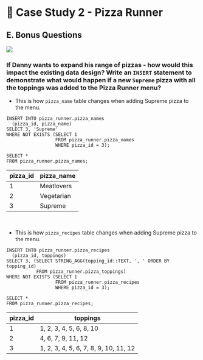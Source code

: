 # :pizza: Case Study 2 - Pizza Runner

## E. Bonus Questions

<picture>
  <img src="https://img.shields.io/badge/postgresql-4169e1?style=for-the-badge&logo=postgresql&logoColor=white">
</picture>

### If Danny wants to expand his range of pizzas - how would this impact the existing data design? Write an `INSERT` statement to demonstrate what would happen if a new `Supreme` pizza with all the toppings was added to the Pizza Runner menu?
-  This is how `pizza_name` table changes when adding Supreme pizza to the menu.
```mysql
INSERT INTO pizza_runner.pizza_names
  (pizza_id, pizza_name)
SELECT 3, 'Supreme'
WHERE NOT EXISTS (SELECT 1
                  FROM pizza_runner.pizza_names
                  WHERE pizza_id = 3);

SELECT * 
FROM pizza_runner.pizza_names;
```
| pizza_id | pizza_name |
|----------|------------|
| 1        | Meatlovers |
| 2        | Vegetarian |
| 3        | Supreme    |

<br>

-  This is how `pizza_recipes` table changes when adding Supreme pizza to the menu.
```mysql
INSERT INTO pizza_runner.pizza_recipes
  (pizza_id, toppings)
SELECT 3, (SELECT STRING_AGG(topping_id::TEXT, ', ' ORDER BY topping_id)
           FROM pizza_runner.pizza_toppings)
WHERE NOT EXISTS (SELECT 1
                  FROM pizza_runner.pizza_recipes
                  WHERE pizza_id = 3);

SELECT * 
FROM pizza_runner.pizza_recipes;
```
| pizza_id | toppings                              |
|----------|---------------------------------------|
| 1        | 1, 2, 3, 4, 5, 6, 8, 10               |
| 2        | 4, 6, 7, 9, 11, 12                    |
| 3        | 1, 2, 3, 4, 5, 6, 7, 8, 9, 10, 11, 12 |
